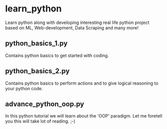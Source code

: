 # learn_python
Learn python along with developing interesting real life python project based on ML, Web-development, Data Scraping and many more!

## python_basics_1.py
Contains python basics to get started with coding.

## python_basics_2.py
Contains python basics to perform actions and to give logical reasoning to your python code.

## advance_python_oop.py
In this python tutorial we will learn about the 'OOP' paradigm. Let me foretell you this will take lot of reading. ;-)

